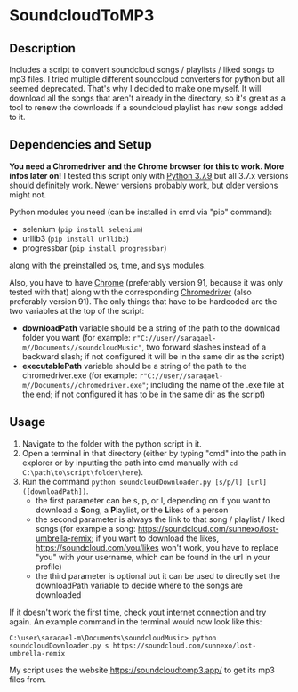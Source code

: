 # SoundcloudToMP3
## Description
Includes a script to convert soundcloud songs / playlists / liked songs to mp3 files. I tried multiple different soundcloud converters for python but all seemed deprecated. That's why I decided to make one myself. It will download all the songs that aren't already in the directory, so it's great as a tool to renew the downloads if a soundcloud playlist has new songs added to it.

## Dependencies and Setup
**You need a Chromedriver and the Chrome browser for this to work. More infos later on!**
I tested this script only with [Python 3.7.9](https://www.python.org/downloads/release/python-379/) but all 3.7.x versions should definitely work. Newer versions probably work, but older versions might not.

Python modules you need (can be installed in cmd via "pip" command):
* selenium (`pip install selenium`)
* urllib3 (`pip install urllib3`)
* progressbar (`pip install progressbar`)

along with the preinstalled os, time, and sys modules.

Also, you have to have [Chrome](https://www.google.com/chrome/) (preferably version 91, because it was only tested with that) along with the corresponding [Chromedriver](https://chromedriver.chromium.org/downloads) (also preferably version 91).
The only things that have to be hardcoded are the two variables at the top of the script:
* **downloadPath** variable should be a string of the path to the download folder you want (for example: `r"C://user//saraqael-m//Documents//soundcloudMusic"`, two forward slashes instead of a backward slash; if not configured it will be in the same dir as the script)
* **executablePath** variable should be a string of the path to the chromedriver.exe (for example: `r"C://user//saraqael-m//Documents//chromedriver.exe"`; including the name of the .exe file at the end; if not configured it has to be in the same dir as the script)

## Usage
1. Navigate to the folder with the python script in it.
2. Open a terminal in that directory (either by typing "cmd" into the path in explorer or by inputting the path into cmd manually with `cd C:\path\to\script\folder\here`).
3. Run the command `python soundcloudDownloader.py [s/p/l] [url] ([downloadPath])`.
    * the first parameter can be s, p, or l, depending on if you want to download a **S**ong, a **P**laylist, or the **L**ikes of a person
    * the second parameter is always the link to that song / playlist / liked songs (for example a song: https://soundcloud.com/sunnexo/lost-umbrella-remix; if you want to download the likes, https://soundcloud.com/you/likes won't work, you have to replace "you" with your username, which can be found in the url in your profile)
    * the third parameter is optional but it can be used to directly set the downloadPath variable to decide where to the songs are downloaded

If it doesn't work the first time, check yout internet connection and try again. An example command in the terminal would now look like this:

`C:\user\saraqael-m\Documents\soundcloudMusic> python soundcloudDownloader.py s https://soundcloud.com/sunnexo/lost-umbrella-remix`

My script uses the website https://soundcloudtomp3.app/ to get its mp3 files from.
